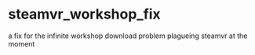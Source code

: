 # steamvr_workshop_fix
a fix for the infinite workshop download problem plagueing steamvr at the moment
